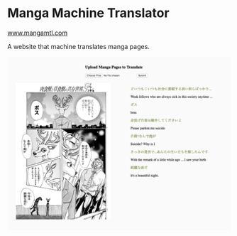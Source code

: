 # Manga Machine Translator

www.mangamtl.com

A website that machine translates manga pages.

![Alt text](example.png?raw=true)
